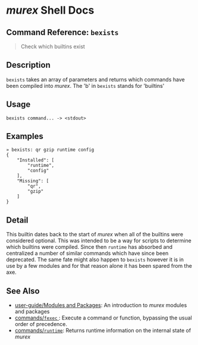# _murex_ Shell Docs

## Command Reference: `bexists`

> Check which builtins exist

## Description

`bexists` takes an array of parameters and returns which commands have been
compiled into _murex_. The 'b' in `bexists` stands for 'builtins'

## Usage

    bexists command... -> <stdout>

## Examples

    » bexists: qr gzip runtime config
    {
        "Installed": [
            "runtime",
            "config"
        ],
        "Missing": [
            "qr",
            "gzip"
        ]
    }

## Detail

This builtin dates back to the start of _murex_ when all of the builtins were
considered optional. This was intended to be a way for scripts to determine
which builtins were compiled. Since then `runtime` has absorbed and centralized
a number of similar commands which have since been deprecated. The same fate
might also happen to `bexists` however it is in use by a few modules and for
that reason alone it has been spared from the axe.

## See Also

* [user-guide/Modules and Packages](../user-guide/modules.md):
  An introduction to _murex_ modules and packages
* [commands/`fexec` ](../commands/fexec.md):
  Execute a command or function, bypassing the usual order of precedence.
* [commands/`runtime`](../commands/runtime.md):
  Returns runtime information on the internal state of _murex_